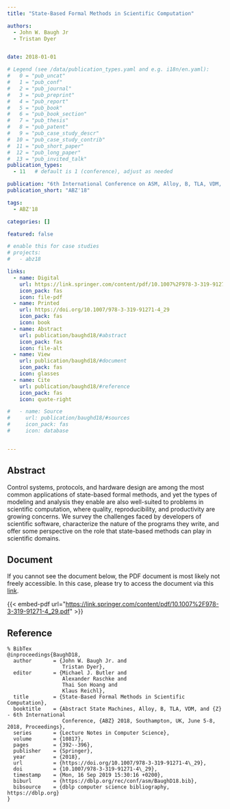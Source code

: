 ```yaml
---
title: "State-Based Formal Methods in Scientific Computation"

authors:
  - John W. Baugh Jr
  - Tristan Dyer


date: 2018-01-01

# Legend (see /data/publication_types.yaml and e.g. i18n/en.yaml): 
#   0 = "pub_uncat"
#   1 = "pub_conf"
#   2 = "pub_journal"
#   3 = "pub_preprint"
#   4 = "pub_report"
#   5 = "pub_book"
#   6 = "pub_book_section"
#   7 = "pub_thesis"
#   8 = "pub_patent"
#   9 = "pub_case_study_descr"
#  10 = "pub_case_study_contrib"
#  11 = "pub_short_paper"
#  12 = "pub_long_paper"
#  13 = "pub_invited_talk"
publication_types:
  - 11   # default is 1 (conference), adjust as needed

publication: "6th International Conference on ASM, Alloy, B, TLA, VDM, and Z (ABZ'18)"
publication_short: "ABZ'18"

tags:
  - ABZ'18

categories: []

featured: false

# enable this for case studies
# projects:
#   - abz18

links:
  - name: Digital
    url: https://link.springer.com/content/pdf/10.1007%2F978-3-319-91271-4_29.pdf
    icon_pack: fas
    icon: file-pdf
  - name: Printed
    url: https://doi.org/10.1007/978-3-319-91271-4_29
    icon_pack: fas
    icon: book
  - name: Abstract
    url: publication/baughd18/#abstract
    icon_pack: fas
    icon: file-alt
  - name: View
    url: publication/baughd18/#document
    icon_pack: fas
    icon: glasses
  - name: Cite
    url: publication/baughd18/#reference
    icon_pack: fas
    icon: quote-right

#   - name: Source
#     url: publication/baughd18/#sources
#     icon_pack: fas
#     icon: database


---
```


## Abstract

Control systems, protocols, and hardware design are among the most common applications of state-based formal methods, and yet the types of modeling and analysis they enable are also well-suited to problems in scientific computation, where quality, reproducibility, and productivity are growing concerns. We survey the challenges faced by developers of scientific software, characterize the nature of the programs they write, and offer some perspective on the role that state-based methods can play in scientific domains.

## Document

If you cannot see the document below, the PDF document is most likely not freely accessible. In this case, please try to access the document via this <a href="https://link.springer.com/content/pdf/10.1007%2F978-3-319-91271-4_29.pdf">link</a>.

{{< embed-pdf url="https://link.springer.com/content/pdf/10.1007%2F978-3-319-91271-4_29.pdf" >}}

## Reference

```
% BibTex
@inproceedings{BaughD18,
  author       = {John W. Baugh Jr. and
                  Tristan Dyer},
  editor       = {Michael J. Butler and
                  Alexander Raschke and
                  Thai Son Hoang and
                  Klaus Reichl},
  title        = {State-Based Formal Methods in Scientific Computation},
  booktitle    = {Abstract State Machines, Alloy, B, TLA, VDM, and {Z} - 6th International
                  Conference, {ABZ} 2018, Southampton, UK, June 5-8, 2018, Proceedings},
  series       = {Lecture Notes in Computer Science},
  volume       = {10817},
  pages        = {392--396},
  publisher    = {Springer},
  year         = {2018},
  url          = {https://doi.org/10.1007/978-3-319-91271-4\_29},
  doi          = {10.1007/978-3-319-91271-4\_29},
  timestamp    = {Mon, 16 Sep 2019 15:30:16 +0200},
  biburl       = {https://dblp.org/rec/conf/asm/BaughD18.bib},
  bibsource    = {dblp computer science bibliography, https://dblp.org}
}


```

<!-- # add information for case study papers (if available)
## Sources

- **Used formal method:**
  [ASM](/method/asm)
- **Resources and tools:**
  Asmeta

For more information, please contact the <a href ="mailto:silvia.bonfanti@unibg.it;arcaini@nii.ac.jp;angelo.gargantini@unibg.it;scandurra@unibg.it;elvinia.riccobene@unimi.it">authors</a>-->


